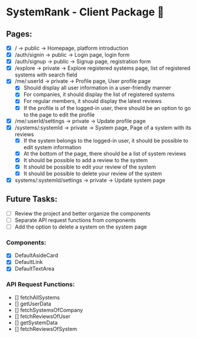 # SystemRank - Client Package 👔

## Pages:

- [x] / -> public -> Homepage, platform introduction
- [x] /auth/signin -> public -> Login page, login form
- [x] /auth/signup -> public -> Signup page, registration form
- [x] /explore -> private -> Explore registered systems page, list of registered systems with search field
- [x] /me/:userId -> private -> Profile page, User profile page
  - [x] Should display all user information in a user-friendly manner
  - [x] For companies, it should display the list of registered systems
  - [x] For regular members, it should display the latest reviews
  - [x] If the profile is of the logged-in user, there should be an option to go to the page to edit the profile
- [x] /me/:userId/settings -> private -> Update profile page
- [x] /systems/:systemId -> private -> System page, Page of a system with its reviews
  - [x] If the system belongs to the logged-in user, it should be possible to edit system information
  - [x] At the bottom of the page, there should be a list of system reviews
  - [x] It should be possible to add a review to the system
  - [x] It should be possible to edit your review of the system
  - [x] It should be possible to delete your review of the system
- [x] systems/:systemId/settings -> private -> Update system page

## Future Tasks:

- [ ] Review the project and better organize the components
- [ ] Separate API request functions from components
- [ ] Add the option to delete a system on the system page

### Components:

- [x] DefaultAsideCard
- [x] DefaultLink
- [x] DefaultTextArea

### API Request Functions:

- [] fetchAllSystems
- [] getUserData
- [] fetchSystemsOfCompany
- [] fetchReviewsOfUser
- [] getSystemData
- [] fetchReviewsOfSystem